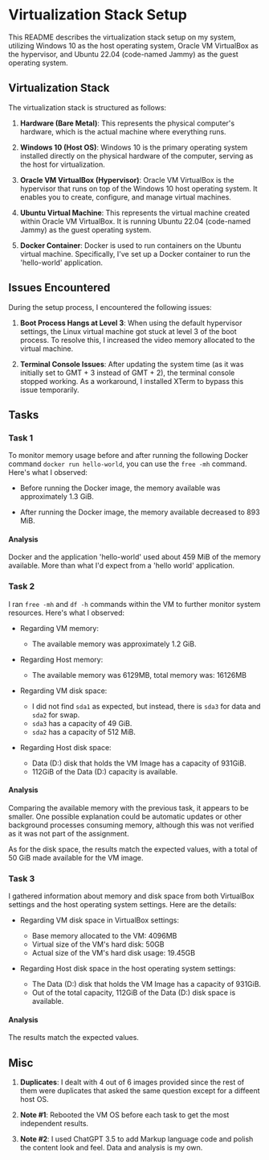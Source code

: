 # Virtualization Stack Setup

This README describes the virtualization stack setup on my system, utilizing Windows 10 as the host operating system, Oracle VM VirtualBox as the hypervisor, and Ubuntu 22.04 (code-named Jammy) as the guest operating system.

## Virtualization Stack

The virtualization stack is structured as follows:

1. **Hardware (Bare Metal)**: This represents the physical computer's hardware, which is the actual machine where everything runs.

2. **Windows 10 (Host OS)**: Windows 10 is the primary operating system installed directly on the physical hardware of the computer, serving as the host for virtualization.

3. **Oracle VM VirtualBox (Hypervisor)**: Oracle VM VirtualBox is the hypervisor that runs on top of the Windows 10 host operating system. It enables you to create, configure, and manage virtual machines.

4. **Ubuntu Virtual Machine**: This represents the virtual machine created within Oracle VM VirtualBox. It is running Ubuntu 22.04 (code-named Jammy) as the guest operating system.

5. **Docker Container**: Docker is used to run containers on the Ubuntu virtual machine. Specifically, I've set up a Docker container to run the 'hello-world' application.

## Issues Encountered

During the setup process, I encountered the following issues:

1. **Boot Process Hangs at Level 3**: When using the default hypervisor settings, the Linux virtual machine got stuck at level 3 of the boot process. To resolve this, I increased the video memory allocated to the virtual machine.

2. **Terminal Console Issues**: After updating the system time (as it was initially set to GMT + 3 instead of GMT + 2), the terminal console stopped working. As a workaround, I installed XTerm to bypass this issue temporarily.

## Tasks

### Task 1

To monitor memory usage before and after running the following Docker command `docker run hello-world`, you can use the `free -mh` command. Here's what I observed:

- Before running the Docker image, the memory available was approximately 1.3 GiB.

- After running the Docker image, the memory available decreased to 893 MiB.

#### Analysis

Docker and the application 'hello-world' used about 459 MiB of the memory available. More than what I'd expect from a 'hello world' application.

### Task 2

I ran `free -mh` and `df -h` commands within the VM to further monitor system resources. Here's what I observed:

- Regarding VM memory:
  - The available memory was approximately 1.2 GiB.
- Regarding Host memory:
  - The available memory was 6129MB, total memory was: 16126MB

- Regarding VM disk space:
  - I did not find `sda1` as expected, but instead, there is `sda3` for data and `sda2` for swap.
  - `sda3` has a capacity of 49 GiB.
  - `sda2` has a capacity of 512 MiB.
- Regarding Host disk space:
  - Data (D:) disk that holds the VM Image has a capacity of 931GiB.
  - 112GiB of the Data (D:) capacity is available.

#### Analysis

Comparing the available memory with the previous task, it appears to be smaller. One possible explanation could be automatic updates or other background processes consuming memory, although this was not verified as it was not part of the assignment.

As for the disk space, the results match the expected values, with a total of 50 GiB made available for the VM image.

### Task 3

I gathered information about memory and disk space from both VirtualBox settings and the host operating system settings. Here are the details:

- Regarding VM disk space in VirtualBox settings:
  - Base memory allocated to the VM: 4096MB
  - Virtual size of the VM's hard disk: 50GB
  - Actual size of the VM's hard disk usage: 19.45GB

- Regarding Host disk space in the host operating system settings:
  - The Data (D:) disk that holds the VM Image has a capacity of 931GiB.
  - Out of the total capacity, 112GiB of the Data (D:) disk space is available.

#### Analysis

The results match the expected values.

## Misc

1. **Duplicates**: I dealt with 4 out of 6 images provided since the rest of them were duplicates that asked the same question except for a diffeent host OS.

2. **Note #1**: Rebooted the VM OS before each task to get the most independent results.

3. **Note #2**: I used ChatGPT 3.5 to add Markup language code and polish the content look and feel. Data and analysis is my own.

